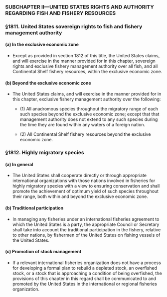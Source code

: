### SUBCHAPTER II—UNITED STATES RIGHTS AND AUTHORITY REGARDING FISH AND FISHERY RESOURCES

### §1811. United States sovereign rights to fish and fishery management authority
#### (a) In the exclusive economic zone
* Except as provided in section 1812 of this title, the United States claims, and will exercise in the manner provided for in this chapter, sovereign rights and exclusive fishery management authority over all fish, and all Continental Shelf fishery resources, within the exclusive economic zone.

#### (b) Beyond the exclusive economic zone
* The United States claims, and will exercise in the manner provided for in this chapter, exclusive fishery management authority over the following:

  * (1) All anadromous species throughout the migratory range of each such species beyond the exclusive economic zone; except that that management authority does not extend to any such species during the time they are found within any waters of a foreign nation.

  * (2) All Continental Shelf fishery resources beyond the exclusive economic zone.

### §1812. Highly migratory species
#### (a) In general
* The United States shall cooperate directly or through appropriate international organizations with those nations involved in fisheries for highly migratory species with a view to ensuring conservation and shall promote the achievement of optimum yield of such species throughout their range, both within and beyond the exclusive economic zone.

#### (b) Traditional participation
* In managing any fisheries under an international fisheries agreement to which the United States is a party, the appropriate Council or Secretary shall take into account the traditional participation in the fishery, relative to other nations, by fishermen of the United States on fishing vessels of the United States.

#### (c) Promotion of stock management
* If a relevant international fisheries organization does not have a process for developing a formal plan to rebuild a depleted stock, an overfished stock, or a stock that is approaching a condition of being overfished, the provisions of this chapter in this regard shall be communicated to and promoted by the United States in the international or regional fisheries organization.